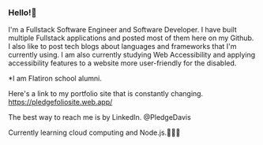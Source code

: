 ### Hello!👋


I'm a Fullstack Software Engineer and Software Developer. I have built multiple Fullstack applications and posted most of them here on my Github. I also like to post tech blogs about languages and frameworks that I'm currently using. I am also currently studying Web Accessibility and applying accessibility features to a website more user-friendly for the disabled. 

*I am Flatiron school alumni.

Here's a link to my portfolio site that is constantly changing. https://pledgefoliosite.web.app/

The best way to reach me is by LinkedIn. @PledgeDavis

Currently learning cloud computing and Node.js.👨🏾‍💻
